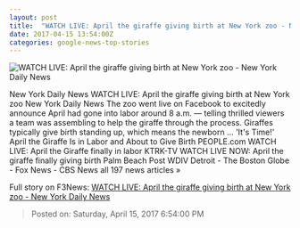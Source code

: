 ```yaml
---
layout: post
title:  "WATCH LIVE: April the giraffe giving birth at New York zoo - New York Daily News"
date: 2017-04-15 13:54:00Z
categories: google-news-top-stories
---
```


![WATCH LIVE: April the giraffe giving birth at New York zoo - New York Daily News](http://assets.nydailynews.com/polopoly_fs/1.3058414.1492257277!/img/httpImage/image.jpg_gen/derivatives/landscape_1200/giraffe16n-1-web.jpg)

New York Daily News WATCH LIVE: April the giraffe giving birth at New York zoo New York Daily News The zoo went live on Facebook to excitedly announce April had gone into labor around 8 a.m. — telling thrilled viewers a team was assembling to help the giraffe through the process. Giraffes typically give birth standing up, which means the newborn ... 'It's Time!' April the Giraffe Is in Labor and About to Give Birth PEOPLE.com WATCH LIVE: April the Giraffe finally in labor KTRK-TV WATCH LIVE NOW: April the giraffe finally giving birth Palm Beach Post WDIV Detroit - The Boston Globe - Fox News - CBS News all 197 news articles »


Full story on F3News: [WATCH LIVE: April the giraffe giving birth at New York zoo - New York Daily News](http://www.f3nws.com/n/jmftMF)

> Posted on: Saturday, April 15, 2017 6:54:00 PM
